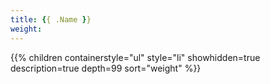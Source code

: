 ```yaml
---
title: {{ .Name }}
weight: 
---
```


<!--more-->

{{% children
	containerstyle="ul"
	style="li"
	showhidden=true
	description=true
	depth=99
	sort="weight" %}}

<!-- find content/modules -mindepth 1 -type d | xargs -n 1 -I @ sh -c "hugo new --kind docs-group --force @/_index.md" -->
